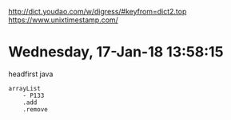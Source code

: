 http://dict.youdao.com/w/digress/#keyfrom=dict2.top  
https://www.unixtimestamp.com/

# Wednesday, 17-Jan-18 13:58:15  
headfirst java

    arrayList
        - P133
        .add
        .remove
